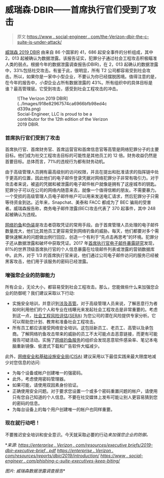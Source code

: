 # 威瑞森·DBIR——首席执行官们受到了攻击

> 原文:[https://www . social-engineer . com/the-Verizon-dbir-the-c-suite-is-under-attack/](https://www.social-engineer.com/the-verizon-dbir-the-c-suite-is-under-attack/)

[威瑞森 2019 DBIR](https://enterprise.verizon.com/resources/reports/dbir/2019/introduction/) 由来自 86 个国家的 41，686 起安全事件的分析组成，其中 2，013 起被确认为数据泄露。该报告证实，犯罪分子通过社会工程攻击积极瞄准人类的弱点。根据今年的数据泄露调查报告(DBIR)，在 2，013 起确认的数据泄露中，33%包括社交攻击。有鉴于此，很明显，所有 T2 公司都容易受到社会攻击。所以，如果你是一家中小型企业，不要认为你已经摆脱困境。值得注意的是，在今年的报告中，*小型*企业占所有数据泄露的 43%。所有组织中的具体目标是谁？最高管理层。它受到攻击，感受到社会工程攻击的冲击。

<figure id="attachment_9391" aria-describedby="caption-attachment-9391" style="width: 300px" class="wp-caption aligncenter">![The Verizon 2019 DBIR](../Images/918e82967574ca6966bfb98ed4cd339a.png)

<figcaption id="caption-attachment-9391" class="wp-caption-text">Social-Engineer, LLC is proud to be a contributor for the 12th edition of the Verizon 2019 DBIR.</figcaption>

</figure>

### 首席执行官们受到了攻击

首席执行官、首席财务官、首席运营官和首席信息官等高管是网络犯罪分子的主要目标。他们成为社交工程攻击目标的可能性是其他员工的 12 倍。财务收益仍然是首要目标。总体而言，71%的违规行为都有财务动机。

由于高级管理人员拥有最高级别的访问权限，并且在提出和批准请求的指挥链中处于更高的位置，因此他们的电子邮件登录凭据对网络犯罪分子非常有吸引力。对于攻击者来说，被盗的凭据和被泄露的电子邮件帐户就像是拥有了这座城市的钥匙。犯罪分子可以在公司的网络内随意来去，就像一个值得信赖的朋友。不需要暴力。一个受损的高级管理人员电子邮件帐户可以用来发送电汇请求，然后犯罪分子只需等待资金到达。近年来，Snapchat、美泰和 FACC 都成为了 BEC 骗局的受害者。威瑞森报告称，商务电子邮件泄露(BEC)攻击代表了 370 起事件，其中 248 起被确认为违规。

[网络钓鱼](https://www.social-engineer.org/framework/attack-vectors/phishing-attacks-2/)和[伪装](https://www.social-engineer.org/framework/attack-vectors/vishing/)是攻击者窃取凭证的常用手段。由于首席管理人员处理的电子邮件数量庞大，他们比其他员工更容易受到网络钓鱼的威胁。每天，他们都要对多个需要快速解决的问题做出例行回应，创造一个有利于“先点击再思考”的环境。犯罪分子还从数据泄露和破坏中获取凭证。2017 年[首席执行官电子邮件暴露研究](https://press.f-secure.com/2017/10/25/study-shows-30-of-ceos-have-been-pwned-passwords-exposed/)发现，81%的世界顶级首席执行官的个人信息暴露在垃圾邮件列表或泄露的营销数据库中。此外，对于 1/3 的首席执行官来说，他们通过公司电子邮件访问的服务已经被黑客攻击，他们用于该服务的密码已经泄露。

### 增强您企业的防御能力

所有企业，无论大小，都容易受到社会工程攻击。那么，您能做些什么来加强您企业的防御呢？我们建议采取以下行动:

*   实施安全培训，并意识到[涉及高管](https://www.social-engineer.com/assess-your-risks/)。对于高级管理人员来说，了解恶意行为者如何利用他们的个人和专业在线曝光来发起社会工程攻击是非常重要的。考虑到这一点，[社会工程风险评估(SERA)](https://www.social-engineer.com/social-engineering-risk-assessment/) 为您公司的潜在风险提供专家分析。它可以帮助您计划、教育和准备社会工程攻击。
*   所有员工都应该接受网络安全培训。这包括新员工、老员工、高管以及承包商。了解网络钓鱼攻击带来的威胁的员工不太可能点击恶意链接，而更有可能报告可疑活动。实施了[网络钓鱼服务](https://www.social-engineer.com/services/phishing-as-a-service-phaas/)的组织会发现恶意软件感染率、笔记本电脑重新镜像、偷渡式下载和广告软件大幅减少。

此外，[网络安全和基础设施安全局(CISA)](https://www.us-cert.gov/ncas/tips/ST04-003) 建议采用以下最佳实践来最大限度地减少对您信息的访问:

*   为每个设备或帐户创建唯一的强密码。
*   此外，考虑使用密码管理器。
*   如果可能，请使用双因素身份验证。
*   正确使用安全问题。对于要求您设置一个或多个密码重置问题的帐户，请使用只有您自己知道的个人信息。不要在社交媒体上发布可能让别人更容易猜到您的密码的信息。
*   为每台设备上的每个用户创建唯一的帐户也同样重要。

### 现在就行动吧！

不要推迟安全培训和安全意识。今天就采取必要的行动*来加强您企业的防御。*

 **来源:
*[https://enterprise . Verizon . com/resources/executive briefs/2019-dbir-executive-brief . pdf](https://enterprise.verizon.com/resources/executivebriefs/2019-dbir-executive-brief.pdf)*
*[https://enterprise . Verizon . com/resources/reports/dbir/2019/introduction/](https://enterprise.verizon.com/resources/reports/dbir/2019/introduction/)*
*[https://www . social-engineer . com/phishing-c-suite-executives-keep-biting/](https://www.social-engineer.com/phishing-c-suite-executives-keep-biting/)**

*图片:
威瑞森数据泄露调查报告**
